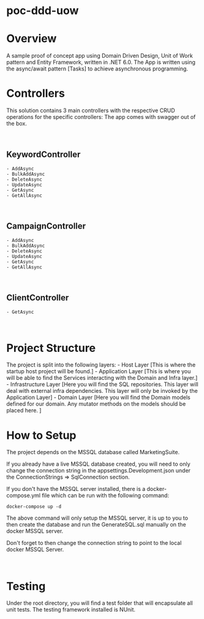 # poc-ddd-uow
<h1>Overview</h1>

A sample proof of concept app using Domain Driven Design, Unit of Work pattern and Entity Framework, written in .NET 6.0. The App is written using the async/await pattern [Tasks] to achieve asynchronous programming.

<h1>Controllers</h1>

This solution contains 3 main controllers with the respective CRUD operations for the specific controllers:
The app comes with swagger out of the box.

<br>
<h2>KeywordController</h2>

    - AddAsync
    - BulkAddAsync
    - DeleteAsync
    - UpdateAsync
    - GetAsync
    - GetAllAsync

<br>
<h2>CampaignController</h2>

    - AddAsync
    - BulkAddAsync
    - DeleteAsync
    - UpdateAsync
    - GetAsync
    - GetAllAsync

<br>
<h2>ClientController</h2>

    - GetAsync

<br>
<h1>Project Structure</h1>
The project is split into the following layers:
- Host Layer [This is where the startup host project will be found.]
- Application Layer [This is where you will be able to find the Services interacting with the Domain and Infra layer.]
- Infrastructure Layer [Here you will find the SQL repositories. This layer will deal with external infra dependencies. This layer will only be invoked by the Application Layer]
- Domain Layer [Here you will find the Domain models defined for our domain. Any mutator methods on the models should be placed here. ]

<br>
<h1>How to Setup</h1>

The project depends on the MSSQL database called MarketingSuite.

If you already have a live MSSQL database created, you will need to only change the connection string in the appsettings.Development.json under the ConnectionStrings => SqlConnection section.

If you don't have the MSSQL server installed, there is a docker-compose.yml file which can be run with the following command:

```
docker-compose up -d
```

The above command will only setup the MSSQL server, it is up to you to then create the database and run the GenerateSQL.sql manually on the docker MSSQL server.

Don't forget to then change the connection string to point to the local docker MSSQL Server.

<br>
<h1>Testing</h1>
Under the root directory, you will find a test folder that will encapsulate all unit tests. The testing framework installed is NUnit.